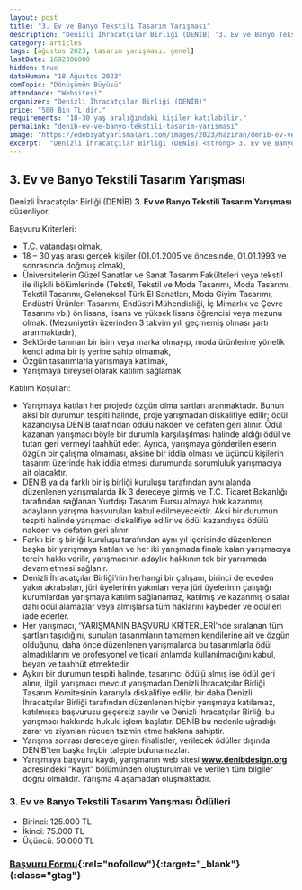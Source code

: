 ```yaml
---
layout: post
title: "3. Ev ve Banyo Tekstili Tasarım Yarışması"
description: "Denizli İhracatçılar Birliği (DENİB) '3. Ev ve Banyo Tekstili Tasarım Yarışması' düzenliyor."
category: articles
tags: [ağustos 2023, tasarım yarışması, genel]
lastDate: 1692306000
hidden: true
dateHuman: "18 Ağustos 2023"
comTopic: "Dönüşümün Büyüsü"
attendance: "Websitesi"
organizer: "Denizli İhracatçılar Birliği (DENİB)"
price: "500 Bin TL'dir."
requirements: "18-30 yaş aralığındaki kişiler katılabilir."
permalink: "denib-ev-ve-banyo-tekstili-tasarim-yarismasi"
image: "https://edebiyatyarismalari.com/images/2023/haziran/denib-ev-ve-banyo-tekstili-tasarim-yarismasi.jpg"
excerpt:  "Denizli İhracatçılar Birliği (DENİB) <strong> 3. Ev ve Banyo Tekstili Tasarım Yarışması </strong> düzenliyor."
---
```


## 3. Ev ve Banyo Tekstili Tasarım Yarışması
Denizli İhracatçılar Birliği (DENİB) **3. Ev ve Banyo Tekstili Tasarım Yarışması** düzenliyor.  

Başvuru Kriterleri:
- T.C. vatandaşı olmak,
- 18 – 30 yaş arası gerçek kişiler (01.01.2005 ve öncesinde, 01.01.1993 ve sonrasında doğmuş olmak),
- Üniversitelerin Güzel Sanatlar ve Sanat Tasarım Fakülteleri veya tekstil ile ilişkili bölümlerinde (Tekstil, Tekstil ve Moda Tasarımı, Moda Tasarımı, Tekstil Tasarımı, Geleneksel Türk El Sanatları, Moda Giyim Tasarımı, Endüstri Ürünleri Tasarımı, Endüstri Mühendisliği, İç Mimarlık ve Çevre Tasarımı vb.) ön lisans, lisans ve yüksek lisans öğrencisi veya mezunu olmak. (Mezuniyetin üzerinden 3 takvim yılı geçmemiş olması şartı aranmaktadır),
- Sektörde tanınan bir isim veya marka olmayıp, moda ürünlerine yönelik kendi adına bir iş yerine sahip olmamak,
- Özgün tasarımlarla yarışmaya katılmak,
- Yarışmaya bireysel olarak katılım sağlamak

Katılım Koşulları:
- Yarışmaya katılan her projede özgün olma şartları aranmaktadır. Bunun aksi bir durumun tespiti halinde, proje yarışmadan diskalifiye edilir; ödül kazandıysa DENİB tarafından ödülü nakden ve defaten geri alınır. Ödül kazanan yarışmacı böyle bir durumla karşılaşılması halinde aldığı ödül ve tutarı geri vermeyi taahhüt eder. Ayrıca, yarışmaya gönderilen eserin özgün bir çalışma olmaması, aksine bir iddia olması ve üçüncü kişilerin tasarım üzerinde hak iddia etmesi durumunda sorumluluk yarışmacıya ait olacaktır.
- DENİB ya da farklı bir iş birliği kuruluşu tarafından aynı alanda düzenlenen yarışmalarda ilk 3 dereceye girmiş ve T.C. Ticaret Bakanlığı tarafından sağlanan Yurtdışı Tasarım Bursu almaya hak kazanmış adayların yarışma başvuruları kabul edilmeyecektir. Aksi bir durumun tespiti halinde yarışmacı diskalifiye edilir ve ödül kazandıysa ödülü nakden ve defaten geri alınır.
- Farklı bir iş birliği kuruluşu tarafından aynı yıl içerisinde düzenlenen başka bir yarışmaya katılan ve her iki yarışmada finale kalan yarışmacıya tercih hakkı verilir, yarışmacının adaylık hakkının tek bir yarışmada devam etmesi sağlanır.
- Denizli İhracatçılar Birliği’nin herhangi bir çalışanı, birinci dereceden yakın akrabaları, jüri üyelerinin yakınları veya jüri üyelerinin çalıştığı kurumlardan yarışmaya katılım sağlanamaz, katılmış ve kazanmış olsalar dahi ödül alamazlar veya almışlarsa tüm haklarını kaybeder ve ödülleri iade ederler.
- Her yarışmacı, ‘YARIŞMANIN BAŞVURU KRİTERLERİ’nde sıralanan tüm şartları taşıdığını, sunulan tasarımların tamamen kendilerine ait ve özgün olduğunu, daha önce düzenlenen yarışmalarda bu tasarımlarla ödül almadıklarını ve profesyonel ve ticari anlamda kullanılmadığını kabul, beyan ve taahhüt etmektedir.
- Aykırı bir durumun tespiti halinde, tasarımcı ödülü almış ise ödül geri alınır, ilgili yarışmacı mevcut yarışmadan Denizli İhracatçılar Birliği Tasarım Komitesinin kararıyla diskalifiye edilir, bir daha Denizli İhracatçılar Birliği tarafından düzenlenen hiçbir yarışmaya katılamaz, katılmışsa başvurusu geçersiz sayılır ve Denizli İhracatçılar Birliği bu yarışmacı hakkında hukuki işlem başlatır. DENİB bu nedenle uğradığı zarar ve ziyanları rücuen tazmin etme hakkına sahiptir.
- Yarışma sonrası dereceye giren finalistler, verilecek ödüller dışında DENİB'ten başka hiçbir talepte bulunamazlar.
- Yarışmaya başvuru kaydı, yarışmanın web sitesi **www.denibdesign.org** adresindeki “Kayıt” bölümünden oluşturulmalı ve verilen tüm bilgiler doğru olmalıdır. Yarışma 4 aşamadan oluşmaktadır.


### 3. Ev ve Banyo Tekstili Tasarım Yarışması Ödülleri
- Birinci: 125.000 TL
- İkinci: 75.000 TL
- Üçüncü: 50.000 TL


### [Başvuru Formu](https://denibdesign.org/?ref=edebiyatyarismalari.com){:rel="nofollow"}{:target="_blank"}{:class="gtag"}